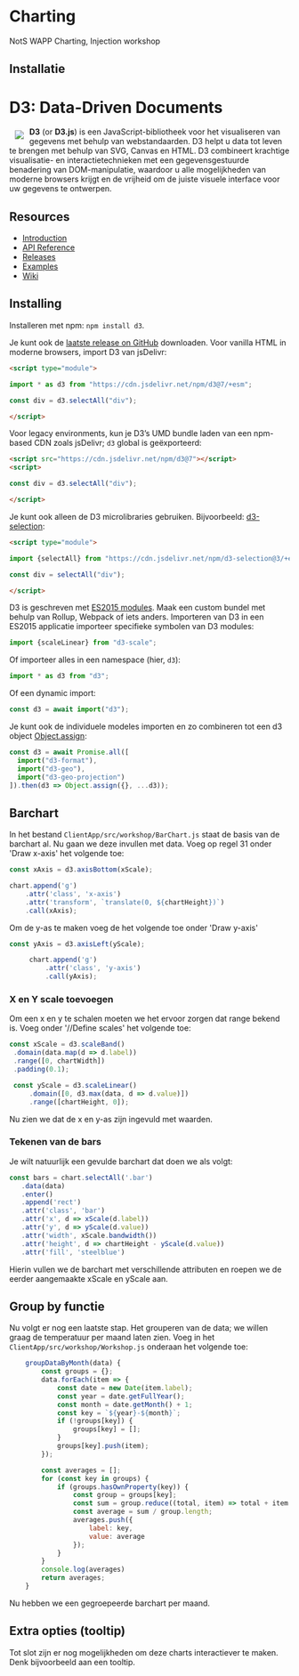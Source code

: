 # Charting
NotS WAPP Charting, Injection workshop


## Installatie

# D3: Data-Driven Documents

<a href="https://d3js.org"><img src="https://d3js.org/logo.svg" align="left" hspace="10" vspace="6"></a>

**D3** (or **D3.js**) is een JavaScript-bibliotheek voor het visualiseren van gegevens met behulp van webstandaarden. D3 helpt u data tot leven te brengen met behulp van SVG, Canvas en HTML. D3 combineert krachtige visualisatie- en interactietechnieken met een gegevensgestuurde benadering van DOM-manipulatie, waardoor u alle mogelijkheden van moderne browsers krijgt en de vrijheid om de juiste visuele interface voor uw gegevens te ontwerpen.


## Resources

* [Introduction](https://observablehq.com/@d3/learn-d3)
* [API Reference](https://github.com/d3/d3/blob/main/API.md)
* [Releases](https://github.com/d3/d3/releases)
* [Examples](https://observablehq.com/@d3/gallery)
* [Wiki](https://github.com/d3/d3/wiki)

## Installing

Installeren met npm: `npm install d3`.

Je kunt ook de [laatste release on GitHub](https://github.com/d3/d3/releases/latest) downloaden. Voor vanilla HTML in moderne browsers, import D3 van jsDelivr:

```html
<script type="module">

import * as d3 from "https://cdn.jsdelivr.net/npm/d3@7/+esm";

const div = d3.selectAll("div");

</script>
```

Voor legacy environments, kun je D3’s UMD bundle laden van een npm-based CDN zoals jsDelivr; `d3` global is geëxporteerd:

```html
<script src="https://cdn.jsdelivr.net/npm/d3@7"></script>
<script>

const div = d3.selectAll("div");

</script>
```

Je kunt ook alleen de D3 microlibraries gebruiken. Bijvoorbeeld: [d3-selection](https://github.com/d3/d3-selection):

```html
<script type="module">

import {selectAll} from "https://cdn.jsdelivr.net/npm/d3-selection@3/+esm";

const div = selectAll("div");

</script>
```

D3 is geschreven met [ES2015 modules](http://www.2ality.com/2014/09/es6-modules-final.html). Maak een custom bundel met behulp van Rollup, Webpack of iets anders. Importeren van D3 in een ES2015 applicatie importeer specifieke symbolen van D3 modules:

```js
import {scaleLinear} from "d3-scale";
```

Of importeer alles in een namespace (hier, `d3`):

```js
import * as d3 from "d3";
```

Of een dynamic import:

```js
const d3 = await import("d3");
```


Je kunt ook de individuele modeles importen en zo combineren tot een d3 object [Object.assign](https://developer.mozilla.org/en-US/docs/Web/JavaScript/Reference/Global_Objects/Object/assign):

```js
const d3 = await Promise.all([
  import("d3-format"),
  import("d3-geo"),
  import("d3-geo-projection")
]).then(d3 => Object.assign({}, ...d3));
```

## Barchart
In het bestand ``` ClientApp/src/workshop/BarChart.js ``` staat de basis van de barchart al. Nu gaan we deze invullen met data. Voeg op regel 31 onder 'Draw x-axis' het volgende toe:

```js
const xAxis = d3.axisBottom(xScale);

chart.append('g')
    .attr('class', 'x-axis')
    .attr('transform', `translate(0, ${chartHeight})`)
    .call(xAxis);
```

Om de y-as te maken voeg de het volgende toe onder 'Draw y-axis'
```js
const yAxis = d3.axisLeft(yScale);

     chart.append('g')
         .attr('class', 'y-axis')
         .call(yAxis);
```
### X en Y scale toevoegen
Om een x en y te schalen moeten we het ervoor zorgen dat range bekend is. Voeg onder '//Define scales' het volgende toe:

```js
const xScale = d3.scaleBand()      
 .domain(data.map(d => d.label))
 .range([0, chartWidth])
 .padding(0.1);

 const yScale = d3.scaleLinear()
     .domain([0, d3.max(data, d => d.value)])
     .range([chartHeight, 0]);
```
Nu zien we dat de x en y-as zijn ingevuld met waarden.

### Tekenen van de bars
Je wilt natuurlijk een gevulde barchart dat doen we als volgt:
```js
const bars = chart.selectAll('.bar')
   .data(data)
   .enter()
   .append('rect')
   .attr('class', 'bar')
   .attr('x', d => xScale(d.label))
   .attr('y', d => yScale(d.value))
   .attr('width', xScale.bandwidth())
   .attr('height', d => chartHeight - yScale(d.value))
   .attr('fill', 'steelblue')
```
Hierin vullen we de barchart met verschillende attributen en roepen we de eerder aangemaakte xScale en yScale aan.


## Group by functie
Nu volgt er nog een laatste stap. Het grouperen van de data; we willen graag de temperatuur per maand laten zien. Voeg in het ``` ClientApp/src/workshop/Workshop.js ``` onderaan het volgende toe:
```js
    groupDataByMonth(data) {
        const groups = {};
        data.forEach(item => {
            const date = new Date(item.label);
            const year = date.getFullYear();
            const month = date.getMonth() + 1;
            const key = `${year}-${month}`;
            if (!groups[key]) {
                groups[key] = [];
            }
            groups[key].push(item);
        });

        const averages = [];
        for (const key in groups) {
            if (groups.hasOwnProperty(key)) {
                const group = groups[key];
                const sum = group.reduce((total, item) => total + item.value, 0);
                const average = sum / group.length;
                averages.push({
                    label: key,
                    value: average
                });
            }
        }
        console.log(averages)
        return averages;
    }
```

Nu hebben we een gegroepeerde barchart per maand.

## Extra opties (tooltip)
Tot slot zijn er nog mogelijkheden om deze charts interactiever te maken. Denk bijvoorbeeld aan een tooltip.
